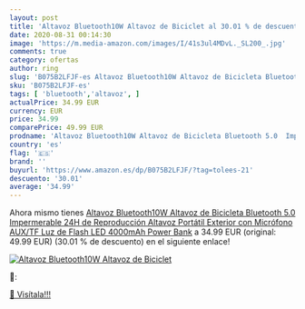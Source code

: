 ```yaml
---
layout: post
title: 'Altavoz Bluetooth10W Altavoz de Biciclet al 30.01 % de descuento'
date: 2020-08-31 00:14:30
image: 'https://m.media-amazon.com/images/I/41s3ul4MDvL._SL200_.jpg'
comments: true
category: ofertas
author: ring
slug: 'B075B2LFJF-es Altavoz Bluetooth10W Altavoz de Bicicleta Bluetooth 5.0...'
sku: 'B075B2LFJF-es'
tags: [ 'bluetooth','altavoz', ]
actualPrice: 34.99 EUR
currency: EUR
price: 34.99
comparePrice: 49.99 EUR
prodname: 'Altavoz Bluetooth10W Altavoz de Bicicleta Bluetooth 5.0  Impermerable 24H de Reproducción Altavoz Portátil Exterior con Micrófono  AUX/TF Luz de Flash LED 4000mAh Power Bank'
country: 'es'
flag: '🇪🇸'
brand: ''
buyurl: 'https://www.amazon.es/dp/B075B2LFJF/?tag=tolees-21'
descuento: '30.01'
average: '34.99'
---
```


Ahora mismo tienes [Altavoz Bluetooth10W Altavoz de Bicicleta Bluetooth 5.0  Impermerable 24H de Reproducción Altavoz Portátil Exterior con Micrófono  AUX/TF Luz de Flash LED 4000mAh Power Bank](https://www.amazon.es/dp/B075B2LFJF/?tag=tolees-21) a 34.99 EUR (original: 49.99 EUR) (30.01 %  de descuento) en el siguiente enlace!

[![Altavoz Bluetooth10W Altavoz de Biciclet](https://m.media-amazon.com/images/I/41s3ul4MDvL._SL200_.jpg)](https://www.amazon.es/dp/B075B2LFJF/?tag=tolees-21)

🔎:


[🛒 Visítala!!!](https://www.amazon.es/dp/B075B2LFJF/?tag=tolees-21)
